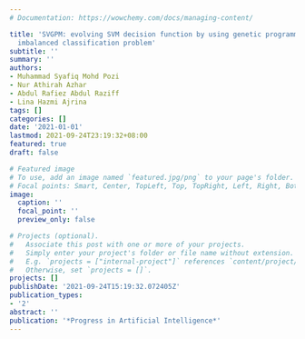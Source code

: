 ```yaml
---
# Documentation: https://wowchemy.com/docs/managing-content/

title: 'SVGPM: evolving SVM decision function by using genetic programming to solve
  imbalanced classification problem'
subtitle: ''
summary: ''
authors:
- Muhammad Syafiq Mohd Pozi
- Nur Athirah Azhar
- Abdul Rafiez Abdul Raziff
- Lina Hazmi Ajrina
tags: []
categories: []
date: '2021-01-01'
lastmod: 2021-09-24T23:19:32+08:00
featured: true
draft: false

# Featured image
# To use, add an image named `featured.jpg/png` to your page's folder.
# Focal points: Smart, Center, TopLeft, Top, TopRight, Left, Right, BottomLeft, Bottom, BottomRight.
image:
  caption: ''
  focal_point: ''
  preview_only: false

# Projects (optional).
#   Associate this post with one or more of your projects.
#   Simply enter your project's folder or file name without extension.
#   E.g. `projects = ["internal-project"]` references `content/project/deep-learning/index.md`.
#   Otherwise, set `projects = []`.
projects: []
publishDate: '2021-09-24T15:19:32.072405Z'
publication_types:
- '2'
abstract: ''
publication: '*Progress in Artificial Intelligence*'
---
```

